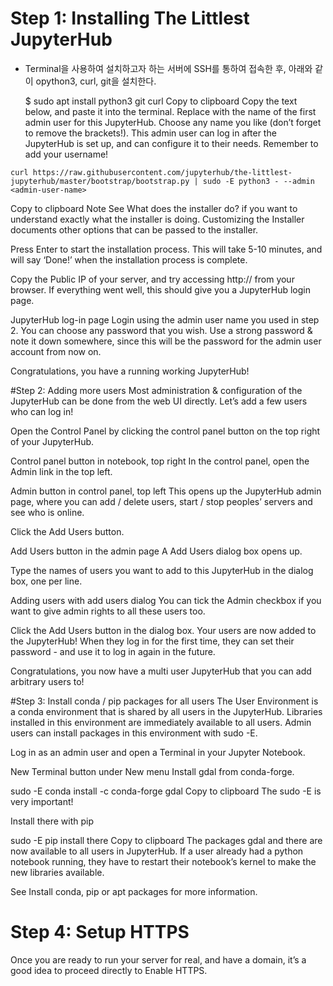 

# Step 1: Installing The Littlest JupyterHub

* Terminal을 사용하여 설치하고자 하는 서버에 SSH를 통하여 접속한 후, 아래와 같이 opython3, curl, git을 설치한다.

	$ sudo apt install python3 git curl
Copy to clipboard
Copy the text below, and paste it into the terminal. Replace <admin-user-name> with the name of the first admin user for this JupyterHub. Choose any name you like (don’t forget to remove the brackets!). This admin user can log in after the JupyterHub is set up, and can configure it to their needs. Remember to add your username!
```
curl https://raw.githubusercontent.com/jupyterhub/the-littlest-jupyterhub/master/bootstrap/bootstrap.py | sudo -E python3 - --admin <admin-user-name>
```
Copy to clipboard
Note
See What does the installer do? if you want to understand exactly what the installer is doing. Customizing the Installer documents other options that can be passed to the installer.

Press Enter to start the installation process. This will take 5-10 minutes, and will say ‘Done!’ when the installation process is complete.

Copy the Public IP of your server, and try accessing http://<public-ip> from your browser. If everything went well, this should give you a JupyterHub login page.

JupyterHub log-in page
Login using the admin user name you used in step 2. You can choose any password that you wish. Use a strong password & note it down somewhere, since this will be the password for the admin user account from now on.

Congratulations, you have a running working JupyterHub!

#Step 2: Adding more users
Most administration & configuration of the JupyterHub can be done from the web UI directly. Let’s add a few users who can log in!

Open the Control Panel by clicking the control panel button on the top right of your JupyterHub.

Control panel button in notebook, top right
In the control panel, open the Admin link in the top left.

Admin button in control panel, top left
This opens up the JupyterHub admin page, where you can add / delete users, start / stop peoples’ servers and see who is online.

Click the Add Users button.

Add Users button in the admin page
A Add Users dialog box opens up.

Type the names of users you want to add to this JupyterHub in the dialog box, one per line.

Adding users with add users dialog
You can tick the Admin checkbox if you want to give admin rights to all these users too.

Click the Add Users button in the dialog box. Your users are now added to the JupyterHub! When they log in for the first time, they can set their password - and use it to log in again in the future.

Congratulations, you now have a multi user JupyterHub that you can add arbitrary users to!

#Step 3: Install conda / pip packages for all users
The User Environment is a conda environment that is shared by all users in the JupyterHub. Libraries installed in this environment are immediately available to all users. Admin users can install packages in this environment with sudo -E.

Log in as an admin user and open a Terminal in your Jupyter Notebook.

New Terminal button under New menu
Install gdal from conda-forge.

sudo -E conda install -c conda-forge gdal
Copy to clipboard
The sudo -E is very important!

Install there with pip
			
sudo -E pip install there
Copy to clipboard
The packages gdal and there are now available to all users in JupyterHub. If a user already had a python notebook running, they have to restart their notebook’s kernel to make the new libraries available.

See Install conda, pip or apt packages for more information.

# Step 4: Setup HTTPS
Once you are ready to run your server for real, and have a domain, it’s a good idea to proceed directly to Enable HTTPS.

 

